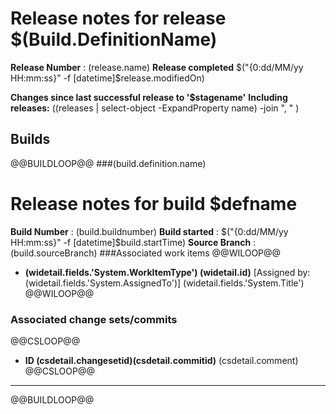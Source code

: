 # Release notes for release $(Build.DefinitionName)
**Release Number**  : $($release.name)
**Release completed** $("{0:dd/MM/yy HH:mm:ss}" -f [datetime]$release.modifiedOn)

**Changes since last successful release to '$stagename'**
**Including releases:**    $(($releases | select-object -ExpandProperty name) -join ", " )

## Builds
@@BUILDLOOP@@
###$($build.definition.name)
# Release notes for build $defname
**Build Number**  : $($build.buildnumber)
**Build started** : $("{0:dd/MM/yy HH:mm:ss}" -f [datetime]$build.startTime)
**Source Branch** : $($build.sourceBranch)
###Associated work items
@@WILOOP@@
* **$($widetail.fields.'System.WorkItemType') $($widetail.id)** [Assigned by: $($widetail.fields.'System.AssignedTo')]     $($widetail.fields.'System.Title')
@@WILOOP@@
### Associated change sets/commits
@@CSLOOP@@
* **ID $($csdetail.changesetid)$($csdetail.commitid)** $($csdetail.comment)
@@CSLOOP@@

----------

@@BUILDLOOP@@